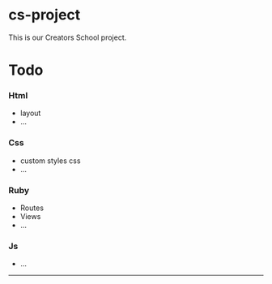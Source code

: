 # cs-project

This is our Creators School project.

# Todo

### Html
* layout
* ... 

### Css
* custom styles css
* ...

### Ruby
* Routes
* Views
* ...

### Js
* ...

***

